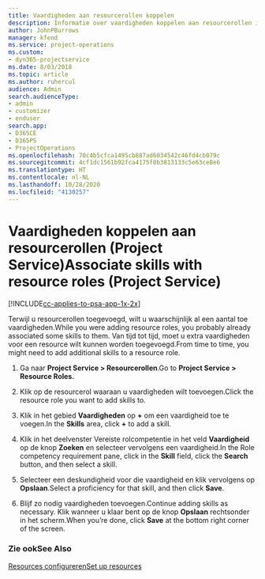 ```yaml
---
title: Vaardigheden aan resourcerollen koppelen
description: Informatie over vaardigheden koppelen aan resourcerollen in Project Service
author: JohnPBurrows
manager: kfend
ms.service: project-operations
ms.custom:
- dyn365-projectservice
ms.date: 8/03/2018
ms.topic: article
ms.author: ruhercul
audience: Admin
search.audienceType:
- admin
- customizer
- enduser
search.app:
- D365CE
- D365PS
- ProjectOperations
ms.openlocfilehash: 70c4b5cfca1495cb887ad6034542c46fd4cb079c
ms.sourcegitcommit: 4cf1dc1561b92fca4175f0b3813133c5e63ce8e6
ms.translationtype: HT
ms.contentlocale: nl-NL
ms.lasthandoff: 10/28/2020
ms.locfileid: "4130257"
---
```

# <a name="associate-skills-with-resource-roles-project-service"></a><span data-ttu-id="e6e72-103">Vaardigheden koppelen aan resourcerollen (Project Service)</span><span class="sxs-lookup"><span data-stu-id="e6e72-103">Associate skills with resource roles (Project Service)</span></span>

[!INCLUDE[cc-applies-to-psa-app-1x-2x](../includes/cc-applies-to-psa-app-1x-2x.md)]

<span data-ttu-id="e6e72-104">Terwijl u resourcerollen toegevoegd, wilt u waarschijnlijk al een aantal toe vaardigheden.</span><span class="sxs-lookup"><span data-stu-id="e6e72-104">While you were adding resource roles, you probably already associated some skills to them.</span></span> <span data-ttu-id="e6e72-105">Van tijd tot tijd, moet u extra vaardigheden voor een resource wilt kunnen worden toegevoegd.</span><span class="sxs-lookup"><span data-stu-id="e6e72-105">From time to time, you might need to add additional skills to a resource role.</span></span>  
  
1.  <span data-ttu-id="e6e72-106">Ga naar **Project Service > Resourcerollen**.</span><span class="sxs-lookup"><span data-stu-id="e6e72-106">Go to **Project Service > Resource Roles.**</span></span>  
  
2.  <span data-ttu-id="e6e72-107">Klik op de resourcerol waaraan u vaardigheden wilt toevoegen.</span><span class="sxs-lookup"><span data-stu-id="e6e72-107">Click the resource role you want to add skills to.</span></span>  
  
3.  <span data-ttu-id="e6e72-108">Klik in het gebied **Vaardigheden** op **+** om een vaardigheid toe te voegen.</span><span class="sxs-lookup"><span data-stu-id="e6e72-108">In the **Skills** area, click **+** to add a skill.</span></span>  
  
4.  <span data-ttu-id="e6e72-109">Klik in het deelvenster Vereiste rolcompetentie in het veld **Vaardigheid** op de knop **Zoeken** en selecteer vervolgens een vaardigheid.</span><span class="sxs-lookup"><span data-stu-id="e6e72-109">In the Role competency requirement pane, click in the **Skill** field, click the **Search** button,  and then select a skill.</span></span>  
  
5.  <span data-ttu-id="e6e72-110">Selecteer een deskundigheid voor die vaardigheid en klik vervolgens op **Opslaan**.</span><span class="sxs-lookup"><span data-stu-id="e6e72-110">Select a proficiency for that skill, and then click **Save**.</span></span>  
  
6.  <span data-ttu-id="e6e72-111">Blijf zo nodig vaardigheden toevoegen.</span><span class="sxs-lookup"><span data-stu-id="e6e72-111">Continue adding skills as necessary.</span></span> <span data-ttu-id="e6e72-112">Klik wanneer u klaar bent op de knop **Opslaan** rechtsonder in het scherm.</span><span class="sxs-lookup"><span data-stu-id="e6e72-112">When you’re done, click **Save** at the bottom right corner of the screen.</span></span>  
  
### <a name="see-also"></a><span data-ttu-id="e6e72-113">Zie ook</span><span class="sxs-lookup"><span data-stu-id="e6e72-113">See Also</span></span>  
 [<span data-ttu-id="e6e72-114">Resources configureren</span><span class="sxs-lookup"><span data-stu-id="e6e72-114">Set up resources</span></span>](../psa/set-up-resources.md)
